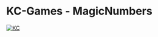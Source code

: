 # KC-Games - MagicNumbers

[![KC](https://games.kintoncloud.com/assets/img/PoweredBy.png)](https://kintoncloud.com)


